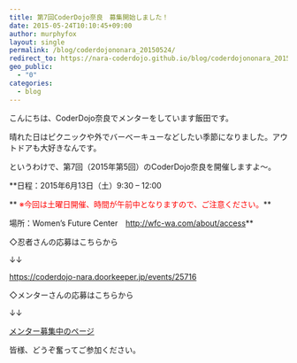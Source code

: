 ```yaml
---
title: 第7回CoderDojo奈良　募集開始しました！
date: 2015-05-24T10:10:45+09:00
author: murphyfox
layout: single
permalink: /blog/coderdojononara_20150524/
redirect_to: https://nara-coderdojo.github.io/blog/coderdojononara_20150524/
geo_public:
  - "0"
categories:
  - blog
---
```

こんにちは、CoderDojo奈良でメンターをしています飯田です。
  
晴れた日はピクニックや外でバーべーキューなどしたい季節になりました。アウトドアも大好きなんです。

というわけで、第7回（2015年第5回）のCoderDojo奈良を開催しますよ～。
  
**日程：2015年6月13日（土）9:30 &#8211; 12:00
  
** <span style="color:#ff0000;">※今回は土曜日開催、時間が午前中となりますので、ご注意ください。</span>**
  
場所：Women&#8217;s Future Center　<a href="http://wfc-wa.com/about/access" target="_blank">http://wfc-wa.com/about/access</a>**

◇忍者さんの応募はこちらから
  
↓↓
  
<a href="https://coderdojo-nara.doorkeeper.jp/events/25716" target="_blank">https://coderdojo-nara.doorkeeper.jp/events/25716</a>

◇メンターさんの応募はこちらから
  
↓↓
  
<a href="/join/">メンター募集中のページ</a>

皆様、どうぞ奮ってご参加ください。